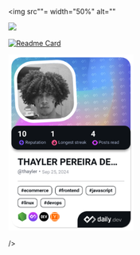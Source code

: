<img src""= width="50%" alt=""

<picture>
  <source
    srcset="https://github-readme-stats.vercel.app/api?username=Parzival646&show_icons=true&theme=dark"
    media="(prefers-color-scheme: dark)"
  />
  <source
    srcset="https://github-readme-stats.vercel.app/api?username=Parzival646&show_icons=true"
    media="(prefers-color-scheme: light), (prefers-color-scheme: no-preference)"
  />
  <img src="https://github-readme-stats.vercel.app/api?username=Parzival646&show_icons=true" />
</picture>

[![Readme Card](https://github-readme-stats.vercel.app/api/pin/?username=Parzival646&repo=github-readme-stats)](https://github.com/anuraghazra/github-readme-stats)

   <a href="https://app.daily.dev/thayler"><img src="./devcard.png" width="50%" alt="THAYLER PEREIRA DE ALMEIDA's Dev Card"/></a>

/>
